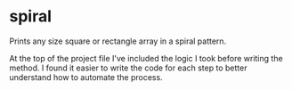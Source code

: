 spiral
======
Prints any size square or rectangle array in a spiral pattern.

At the top of the project file I've included the logic I took before writing the
method. I found it easier to write the code for each step to better understand how
to automate the process.
